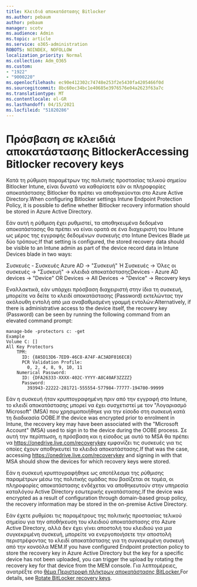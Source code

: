 ```yaml
---
title: Κλειδιά αποκατάστασης Bitlocker
ms.author: pebaum
author: pebaum
manager: scotv
ms.audience: Admin
ms.topic: article
ms.service: o365-administration
ROBOTS: NOINDEX, NOFOLLOW
localization_priority: Normal
ms.collection: Adm_O365
ms.custom:
- "1922"
- "9000220"
ms.openlocfilehash: ec90e412302c74748e253f2e5430fa4205466f0d
ms.sourcegitcommit: 8bc60ec34bc1e40685e3976576e04a2623f63a7c
ms.translationtype: MT
ms.contentlocale: el-GR
ms.lasthandoff: 04/15/2021
ms.locfileid: "51820286"
---
```

# <a name="accessing-bitlocker-recovery-keys"></a><span data-ttu-id="7cd31-102">Πρόσβαση σε κλειδιά αποκατάστασης Bitlocker</span><span class="sxs-lookup"><span data-stu-id="7cd31-102">Accessing Bitlocker recovery keys</span></span>

<span data-ttu-id="7cd31-103">Κατά τη ρύθμιση παραμέτρων της πολιτικής προστασίας τελικού σημείου Bitlocker Intune, είναι δυνατό να καθορίσετε εάν οι πληροφορίες αποκατάστασης Bitlocker θα πρέπει να αποθηκεύονται στο Azure Active Directory.</span><span class="sxs-lookup"><span data-stu-id="7cd31-103">When configuring Bitlocker settings Intune Endpoint Protection Policy, it is possible to define whether Bitlocker recovery information should be stored in Azure Active Directory.</span></span>

<span data-ttu-id="7cd31-104">Εάν αυτή η ρύθμιση έχει ρυθμιστεί, τα αποθηκευμένα δεδομένα αποκατάστασης θα πρέπει να είναι ορατά σε ένα διαχειριστή του Intune ως μέρος της εγγραφής δεδομένων συσκευής στο Intune Devices Blade με δύο τρόπους:</span><span class="sxs-lookup"><span data-stu-id="7cd31-104">If that setting is configured, the stored recovery data should be visible to an Intune admin as part of the device record data in Intune Devices blade in two ways:</span></span>

<span data-ttu-id="7cd31-105">Συσκευές - Συσκευές Azure AD -> "Συσκευή" Ή Συσκευές -> Όλες οι συσκευές -> "Συσκευή" -> κλειδιά αποκατάστασης</span><span class="sxs-lookup"><span data-stu-id="7cd31-105">Devices - Azure AD devices -> "Device"  OR Devices -> All Devices -> "Device" -> Recovery keys</span></span>

<span data-ttu-id="7cd31-106">Εναλλακτικά, εάν υπάρχει πρόσβαση διαχειριστή στην ίδια τη συσκευή, μπορείτε να δείτε το κλειδί αποκατάστασης (Password) εκτελώντας την ακόλουθη εντολή από μια αναβαθμισμένη γραμμή εντολών:</span><span class="sxs-lookup"><span data-stu-id="7cd31-106">Alternatively, if there is administrative access to the device itself, the recovery key (Password) can be seen by running the following command from an elevated command prompt:</span></span>

```
manage-bde -protectors c: -get
Example
Volume C: []
All Key Protectors
    TPM:
      ID: {8A5D13D6-7ED9-46C8-A74F-AC3ADF016EC8}
      PCR Validation Profile:
        0, 2, 4, 8, 9, 10, 11
    Numerical Password:
      ID: {DFA26333-XXXX-402C-YYYY-A8C40AF3ZZZZ}
      Password:
        393943-22222-281721-555554-577984-77777-194700-99999
```
<span data-ttu-id="7cd31-107">Εάν η συσκευή ήταν κρυπτογραφημένη πριν από την εγγραφή στο Intune, το κλειδί αποκατάστασης μπορεί να έχει συσχετιστεί με τον "Λογαριασμό Microsoft" (MSA) που χρησιμοποιήθηκε για την είσοδο στη συσκευή κατά τη διαδικασία OOBE.</span><span class="sxs-lookup"><span data-stu-id="7cd31-107">If the device was encrypted prior to enrolment in Intune, the recovery key may have been associated with the "Microsoft Account" (MSA) used to sign in to the device during the OOBE process.</span></span> <span data-ttu-id="7cd31-108">Σε αυτή την περίπτωση, η πρόσβαση και η είσοδος με αυτό το MSA θα πρέπει να  https://onedrive.live.com/recoverykey εμφανίζει τις συσκευές για τις οποίες έχουν αποθηκευτεί τα κλειδιά αποκατάστασης.</span><span class="sxs-lookup"><span data-stu-id="7cd31-108">If that was the case, accessing  https://onedrive.live.com/recoverykey and signing in with that MSA should show the devices for which recovery keys were stored.</span></span>
 
<span data-ttu-id="7cd31-109">Εάν η συσκευή κρυπτογραφήθηκε ως αποτέλεσμα της ρύθμισης παραμέτρων μέσω της πολιτικής ομάδας που βασίζεται σε τομέα, οι πληροφορίες αποκατάστασης ενδέχεται να αποθηκευτούν στην υπηρεσία καταλόγου Active Directory εσωτερικής εγκατάστασης.</span><span class="sxs-lookup"><span data-stu-id="7cd31-109">If the device was encrypted as a result of configuration through domain-based group policy, the recovery information may be stored in the on-premise Active Directory.</span></span>

<span data-ttu-id="7cd31-110">Εάν έχετε ρυθμίσει τις παραμέτρους της πολιτικής προστασίας τελικού σημείου για την αποθήκευση του κλειδιού αποκατάστασης στο Azure Active Directory, αλλά δεν έχει γίνει αποστολή του κλειδιού για μια συγκεκριμένη συσκευή, μπορείτε να ενεργοποιήσετε την αποστολή περιστρέφοντας το κλειδί αποκατάστασης για τη συγκεκριμένη συσκευή από την κονσόλα MEM.</span><span class="sxs-lookup"><span data-stu-id="7cd31-110">If you have configured Endpoint protection policy to store the recovery key in Azure Active Directory but the key for a specific device has not been uploaded, you can trigger the upload by rotating the recovery key for that device from the MEM console.</span></span> <span data-ttu-id="7cd31-111">Για λεπτομέρειες, ανατρέξτε στο [θέμα Περιστροφή πλήκτρων αποκατάστασης BitLocker.](https://docs.microsoft.com/mem/intune/protect/encrypt-devices#view-details-for-recovery-keys)</span><span class="sxs-lookup"><span data-stu-id="7cd31-111">For details, see [Rotate BitLocker recovery keys](https://docs.microsoft.com/mem/intune/protect/encrypt-devices#view-details-for-recovery-keys).</span></span>

